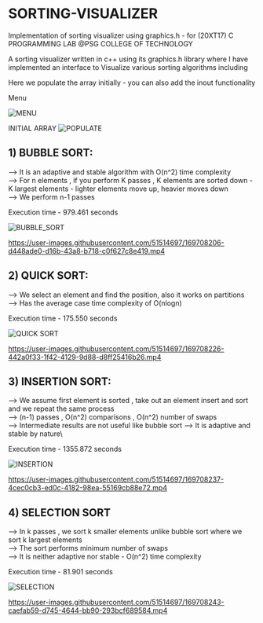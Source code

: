 # SORTING-VISUALIZER

Implementation of sorting visualizer using graphics.h - for (20XT17) C PROGRAMMING LAB @PSG COLLEGE OF TECHNOLOGY

A sorting visualizer written in c++ using its graphics.h library where I have implemented an interface to
Visualize various sorting algorithms including

Here we populate the array initially - you can also add the inout functionality

Menu

![MENU](https://user-images.githubusercontent.com/51514697/169706600-382befbd-34cc-4591-a4d4-44d9d14557f2.png)


INITIAL ARRAY
![POPULATE](https://user-images.githubusercontent.com/51514697/169706616-550a2b87-e4c5-4f2d-80c2-96185e9ef9d5.png)

## 1) BUBBLE SORT:

--> It is an adaptive and stable algorithm with O(n^2) time complexity\
--> For n elements , if you perform K passes , K elements are sorted down - K largest elements - lighter elements move up, heavier moves down\
--> We perform n-1 passes

Execution time - 979.461 seconds

![BUBBLE_SORT](https://user-images.githubusercontent.com/51514697/169706623-236fc4fb-848d-4aa2-a48b-6448255a475a.png)





https://user-images.githubusercontent.com/51514697/169708206-d448ade0-d16b-43a8-b718-c0f627c8e419.mp4



## 2) QUICK SORT:

--> We select an element and find the position, also it works on partitions\
--> Has the average case time complexity of O(nlogn)

Execution time - 175.550 seconds

![QUICK SORT](https://user-images.githubusercontent.com/51514697/169706628-5d9e48dd-73ae-4759-aef0-96b8258b6473.png)




https://user-images.githubusercontent.com/51514697/169708226-442a0f33-1f42-4129-9d88-d8ff25416b26.mp4



## 3) INSERTION SORT:

--> We assume first element is sorted , take out an element insert and sort and we repeat the same process\
--> (n-1) passes , O(n^2) comparisons , O(n^2) number of swaps\
--> Intermediate results are not useful like bubble sort 
--> It is adaptive and stable by nature\

Execution time - 1355.872 seconds

![INSERTION](https://user-images.githubusercontent.com/51514697/169706636-17bdc701-1b0f-493c-9ff6-5b5a71acb7d7.png)



https://user-images.githubusercontent.com/51514697/169708237-4cec0cb3-ed0c-4182-98ea-55169cb88e72.mp4




## 4) SELECTION SORT

--> In k passes , we sort k smaller elements unlike bubble sort where we sort k largest elements\
--> The sort performs minimum number of swaps\
--> It is neither adaptive nor stable - O(n^2) time complexity

Execution time -  81.901 seconds

![SELECTION](https://user-images.githubusercontent.com/51514697/169706645-3175eba0-ae3f-4f63-9a5a-41833a1e614d.png)




https://user-images.githubusercontent.com/51514697/169708243-caefab59-d745-4644-bb90-293bcf689584.mp4




